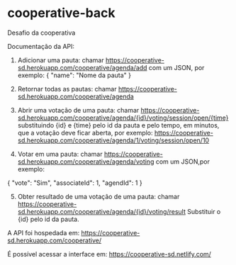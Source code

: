 # cooperative-back

Desafio da cooperativa

Documentação da API:

1) Adicionar uma pauta: 
chamar https://cooperative-sd.herokuapp.com/cooperative/agenda/add com um JSON, por exemplo: 
{
"name": "Nome da pauta"
}

2) Retornar todas as pautas:
chamar https://cooperative-sd.herokuapp.com/cooperative/agenda 

3) Abrir uma votação de uma pauta: 
chamar https://cooperative-sd.herokuapp.com/cooperative/agenda/{id}/voting/session/open/{time}
substituindo {id} e {time} pelo id da pauta e pelo tempo, em minutos, que a votação deve ficar aberta, por exemplo:
https://cooperative-sd.herokuapp.com/cooperative/agenda/1/voting/session/open/10

4) Votar em uma pauta: 
chamar https://cooperative-sd.herokuapp.com/cooperative/agenda/voting com um JSON,por exemplo: 

{
"vote": "Sim",
"associateId": 1,
"agendId": 1
}


5) Obter resultado de uma votação de uma pauta: 
chamar https://cooperative-sd.herokuapp.com/cooperative/agenda/{id}/voting/result
Substituir o {id} pelo id da pauta.


A API foi hospedada em: 
https://cooperative-sd.herokuapp.com/cooperative/

É possível acessar a interface em: 
https://cooperative-sd.netlify.com/
